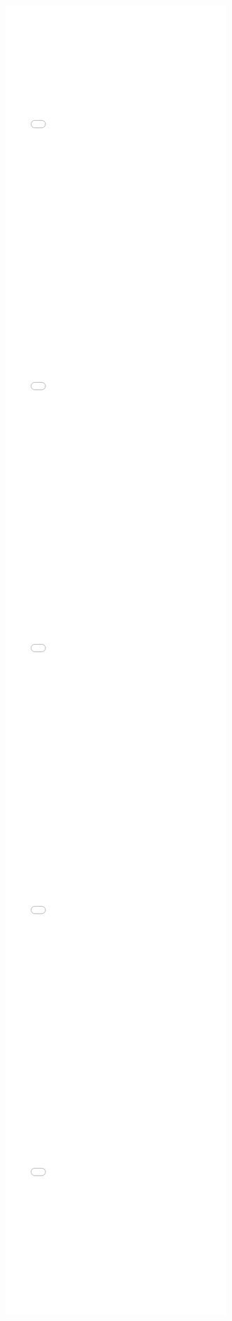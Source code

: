 <iframe id="igraph" scrolling="no" style="border:none;" seamless="seamless" src="gantt/suite_dansante_en_jazz_1_stomp.html" height="600" width="100%"></iframe>
<iframe id="igraph" scrolling="no" style="border:none;" seamless="seamless" src="gantt/suite_dansante_en_jazz_2_strait.html" height="600" width="100%"></iframe>
<iframe id="igraph" scrolling="no" style="border:none;" seamless="seamless" src="gantt/suite_dansante_en_jazz_3_waltz.html" height="600" width="100%"></iframe>
<iframe id="igraph" scrolling="no" style="border:none;" seamless="seamless" src="gantt/suite_dansante_en_jazz_4_tango.html" height="600" width="100%"></iframe>
<iframe id="igraph" scrolling="no" style="border:none;" seamless="seamless" src="gantt/suite_dansante_en_jazz_5_slow.html" height="600" width="100%"></iframe>